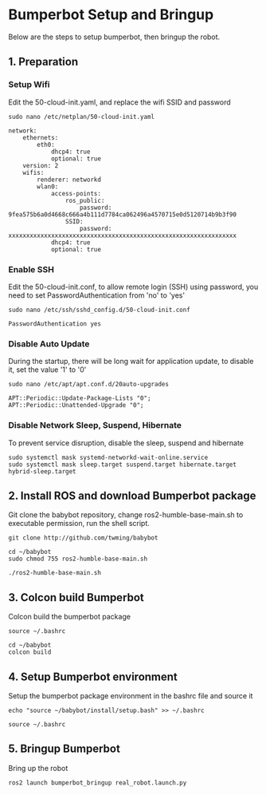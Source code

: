 # Bumperbot Setup and Bringup
Below are the steps to setup bumperbot, then bringup the robot.
## 1. Preparation 
### Setup Wifi
Edit the 50-cloud-init.yaml, and replace the wifi SSID and password
```
sudo nano /etc/netplan/50-cloud-init.yaml
```
```
network:
    ethernets:
        eth0:
            dhcp4: true
            optional: true
    version: 2
    wifis:
        renderer: networkd
        wlan0:
            access-points:
                ros_public:
                    password: 9fea575b6a0d4668c666a4b111d7784ca062496a4570715e0d5120714b9b3f90
                SSID:
                    password: xxxxxxxxxxxxxxxxxxxxxxxxxxxxxxxxxxxxxxxxxxxxxxxxxxxxxxxxxxxxxxxx
            dhcp4: true
            optional: true

```
### Enable SSH
Edit the 50-cloud-init.conf, to allow remote login (SSH) using password, you need to set PasswordAuthentication from 'no' to 'yes'
```
sudo nano /etc/ssh/sshd_config.d/50-cloud-init.conf
```
```
PasswordAuthentication yes
```

### Disable Auto Update
During the startup, there will be long wait for application update, to disable it, set the value '1' to '0' 
```
sudo nano /etc/apt/apt.conf.d/20auto-upgrades
```
```
APT::Periodic::Update-Package-Lists "0";
APT::Periodic::Unattended-Upgrade "0";
```
### Disable Network Sleep, Suspend, Hibernate
To prevent service disruption, disable the sleep, suspend and hibernate
```
sudo systemctl mask systemd-networkd-wait-online.service
sudo systemctl mask sleep.target suspend.target hibernate.target hybrid-sleep.target
```
## 2. Install ROS and download Bumperbot package
Git clone the babybot repository, change ros2-humble-base-main.sh to executable permission, run the shell script.
```
git clone http://github.com/twming/babybot
```
```
cd ~/babybot
sudo chmod 755 ros2-humble-base-main.sh
```
```
./ros2-humble-base-main.sh
```
## 3. Colcon build Bumperbot
Colcon build the bumperbot package
```
source ~/.bashrc
```
```
cd ~/babybot
colcon build
```
## 4. Setup Bumperbot environment
Setup the bumperbot package environment in the bashrc file and source it
```
echo "source ~/babybot/install/setup.bash" >> ~/.bashrc
```
```
source ~/.bashrc
```
## 5. Bringup Bumperbot
Bring up the robot
```
ros2 launch bumperbot_bringup real_robot.launch.py
```
